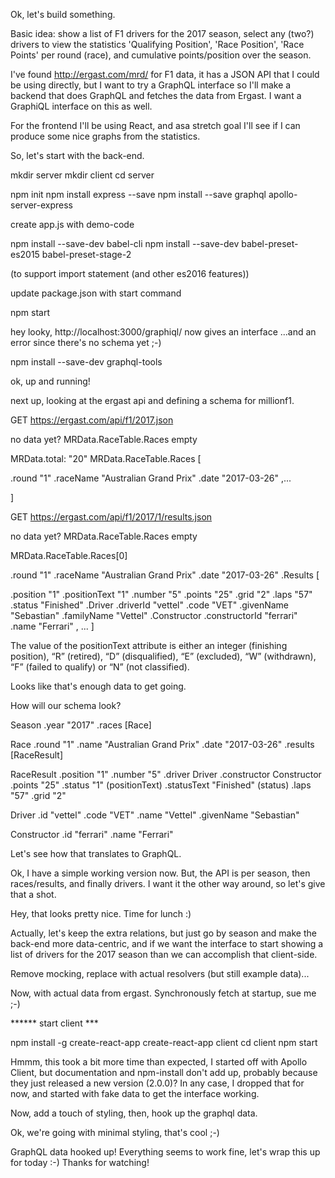 
Ok, let's build something.

Basic idea: show a list of F1 drivers for the 2017 season, select any (two?) drivers to view the statistics 'Qualifying Position', 'Race Position', 'Race Points' per round (race), and cumulative points/position over the season.

I've found http://ergast.com/mrd/ for F1 data, it has a JSON API that I could be using directly, but I want to try a GraphQL interface so I'll make a backend that does GraphQL and fetches the data from Ergast. I want a GraphiQL interface on this as well.

For the frontend I'll be using React, and asa stretch goal I'll see if I can produce some nice graphs from the statistics.

So, let's start with the back-end.

mkdir server
mkdir client
cd server

npm init
npm install express --save
npm install --save graphql apollo-server-express

create app.js with demo-code

npm install --save-dev babel-cli
npm install --save-dev babel-preset-es2015 babel-preset-stage-2

(to support import statement (and other es2016 features))

update package.json with start command

npm start

hey looky, http://localhost:3000/graphiql/ now gives an interface
...and an error since there's no schema yet ;-)

npm install --save-dev graphql-tools

ok, up and running!

next up, looking at the ergast api and defining a schema for millionf1.

GET https://ergast.com/api/f1/2017.json

no data yet? MRData.RaceTable.Races empty

MRData.total: "20"
MRData.RaceTable.Races [

.round "1"
.raceName "Australian Grand Prix"
.date "2017-03-26"
,...

]

GET https://ergast.com/api/f1/2017/1/results.json

no data yet? MRData.RaceTable.Races empty

MRData.RaceTable.Races[0]

.round "1"
.raceName "Australian Grand Prix"
.date "2017-03-26"
.Results [

.position "1"
.positionText "1"
.number "5"
.points "25"
.grid "2"
.laps "57"
.status "Finished"
.Driver
  .driverId "vettel"
  .code "VET"
  .givenName "Sebastian"
  .familyName "Vettel"
.Constructor
  .constructorId "ferrari"
  .name "Ferrari"
, ...
]

 The value of the positionText attribute is either an integer (finishing position), “R” (retired), “D” (disqualified), “E” (excluded), “W” (withdrawn), “F” (failed to qualify) or “N” (not classified).

Looks like that's enough data to get going.

How will our schema look?

Season
  .year "2017"
  .races [Race]

Race
  .round "1"
  .name "Australian Grand Prix"
  .date "2017-03-26"
  .results [RaceResult]

RaceResult
  .position "1"
  .number "5"
  .driver Driver
  .constructor Constructor
  .points "25"
  .status "1" (positionText)
  .statusText "Finished" (status)
  .laps "57"
  .grid "2"

Driver
  .id "vettel"
  .code "VET"
  .name "Vettel"
  .givenName "Sebastian"

Constructor
  .id "ferrari"
  .name "Ferrari"

Let's see how that translates to GraphQL.

Ok, I have a simple working version now. But, the API is per season, then races/results, and finally drivers. I want it the other way around, so let's give that a shot.

Hey, that looks pretty nice. Time for lunch :)

Actually, let's keep the extra relations, but just go by season and make the back-end more data-centric, and if we want the interface to start showing a list of drivers for the 2017 season than we can accomplish that client-side.

Remove mocking, replace with actual resolvers (but still example data)...

Now, with actual data from ergast. Synchronously fetch at startup, sue me ;-)

****** start client ***

npm install -g create-react-app
create-react-app client
cd client
npm start

Hmmm, this took a bit more time than expected, I started off with Apollo Client, but documentation and npm-install don't add up, probably because they just released a new version (2.0.0)? In any case, I dropped that for now, and started with fake data to get the interface working.

Now, add a touch of styling, then, hook up the graphql data.

Ok, we're going with minimal styling, that's cool ;-)

GraphQL data hooked up!
Everything seems to work fine, let's wrap this up for today :-)
Thanks for watching!


